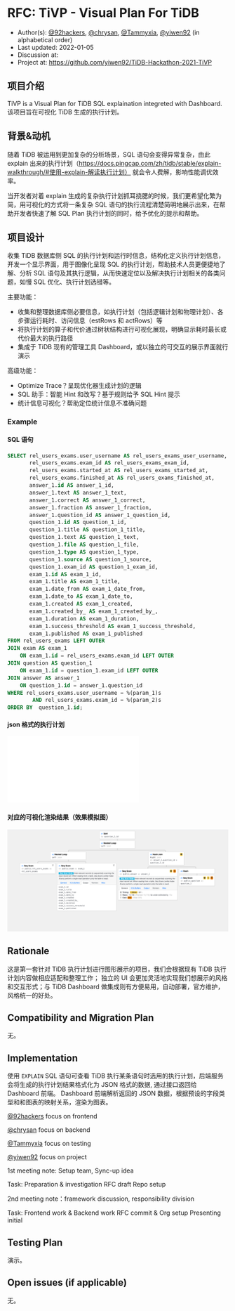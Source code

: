 <!--
This is a template for TiDB's change proposal process, documented [here](./README.md).
-->

# RFC: <!-- Title --> TiVP - Visual Plan For TiDB

- Author(s): [@92hackers](https://github.com/92hackers), [@chrysan](https://github.com/chrysan), [@Tammyxia](https://github.com/Tammyxia), [@yiwen92](https://github.com/yiwen92) (in alphabetical order)
- Last updated: 2022-01-05 <!-- Date -->
- Discussion at: <!-- https://github.com/pingcap/tidb/issues/XXX -->
- Project at: https://github.com/yiwen92/TiDB-Hackathon-2021-TiVP

## 项目介绍

<!--
A short summary of the proposal:
- What is the issue that the proposal aims to solve?
- What needs to be done in this proposal?
- What is the impact of this proposal?
-->

TiVP is a Visual Plan for TiDB SQL explaination integreted with Dashboard.
该项目旨在可视化 TiDB 生成的执行计划。

## 背景&动机

<!--
An introduction of the necessary background and the problem being solved by the proposed change:
- The drawback of the current feature and the corresponding use case
- The expected outcome of this proposal.
-->

随着 TiDB 被运用到更加复杂的分析场景，SQL 语句会变得异常复杂，由此 explain 出来的执行计划（https://docs.pingcap.com/zh/tidb/stable/explain-walkthrough/#使用-explain-解读执行计划） 就会令人费解，影响性能调优效率。

当开发者对着 explain 生成的复杂执行计划抓耳挠腮的时候，我们更希望化繁为简，用可视化的方式将一条复杂 SQL 语句的执行流程清楚简明地展示出来，在帮助开发者快速了解 SQL Plan 执行计划的同时，给予优化的提示和帮助。

## 项目设计

<!--
A precise statement of the proposed change:
- The new named concepts and a set of metrics to be collected in this proposal (if applicable)
- The overview of the design.
- How it works?
- What needs to be changed to implement this design?
- What may be positively influenced by the proposed change?
- What may be negatively impacted by the proposed change?
-->

收集 TiDB 数据库侧 SQL 的执行计划和运行时信息，结构化定义执行计划信息，开发一个显示界面，用于图像化呈现 SQL 的执行计划，帮助技术人员更便捷地了解、分析 SQL 语句及其执行逻辑，从而快速定位以及解决执行计划相关的各类问题，如慢 SQL 优化、执行计划选错等。

主要功能：
- 收集和整理数据库侧必要信息，如执行计划（包括逻辑计划和物理计划）、各步骤运行耗时、访问信息（estRows 和 actRows）等
- 将执行计划的算子和代价通过树状结构进行可视化展现，明确显示耗时最长或代价最大的执行路径
- 集成于 TiDB 现有的管理工具 Dashboard，或以独立的可交互的展示界面就行演示

高级功能：
- Optimize Trace？呈现优化器生成计划的逻辑
- SQL 助手：智能 Hint 和改写？基于规则给予 SQL Hint 提示
- 统计信息可视化？帮助定位统计信息不准确问题

### Example

#### SQL 语句

```sql
SELECT rel_users_exams.user_username AS rel_users_exams_user_username,
       rel_users_exams.exam_id AS rel_users_exams_exam_id,
       rel_users_exams.started_at AS rel_users_exams_started_at,
       rel_users_exams.finished_at AS rel_users_exams_finished_at,
       answer_1.id AS answer_1_id,
       answer_1.text AS answer_1_text,
       answer_1.correct AS answer_1_correct,
       answer_1.fraction AS answer_1_fraction,
       answer_1.question_id AS answer_1_question_id,
       question_1.id AS question_1_id,
       question_1.title AS question_1_title,
       question_1.text AS question_1_text,
       question_1.file AS question_1_file,
       question_1.type AS question_1_type,
       question_1.source AS question_1_source,
       question_1.exam_id AS question_1_exam_id,
       exam_1.id AS exam_1_id,
       exam_1.title AS exam_1_title,
       exam_1.date_from AS exam_1_date_from,
       exam_1.date_to AS exam_1_date_to,
       exam_1.created AS exam_1_created,
       exam_1.created_by_ AS exam_1_created_by_,
       exam_1.duration AS exam_1_duration,
       exam_1.success_threshold AS exam_1_success_threshold,
       exam_1.published AS exam_1_published
FROM rel_users_exams LEFT OUTER
JOIN exam AS exam_1
    ON exam_1.id = rel_users_exams.exam_id LEFT OUTER
JOIN question AS question_1
    ON exam_1.id = question_1.exam_id LEFT OUTER
JOIN answer AS answer_1
    ON question_1.id = answer_1.question_id
WHERE rel_users_exams.user_username = %(param_1)s
        AND rel_users_exams.exam_id = %(param_2)s
ORDER BY  question_1.id;
```
#### json 格式的执行计划

!['./execution-plan.json'](execution-plan.json)

#### 对应的可视化渲染结果（效果模拟图）

!['./execution-plan.png'](execution-plan.png)

## Rationale

<!--
A discussion of alternate approaches and the trade-offs, advantages, and disadvantages of the specified approach:
- How other systems solve the same issue?
- What other designs have been considered and what are their disadvantages?
- What is the advantage of this design compared with other designs?
- What is the disadvantage of this design?
- What is the impact of not doing this?
-->
这是第一套针对 TiDB 执行计划进行图形展示的项目，我们会根据现有 TiDB 执行计划内容做相应适配和整理工作；
独立的 UI 会更加灵活地实现我们想展示的风格和交互形式；与 TiDB Dashboard 做集成则有方便易用，自动部署，官方维护，风格统一的好处。


## Compatibility and Migration Plan

<!--
A discussion of the change with regard to the compatibility issues:
- Does this proposal make TiDB not compatible with the old versions?
- Does this proposal make TiDB not compatible with TiDB tools?
    + [BR](https://github.com/pingcap/br)
    + [DM](https://github.com/pingcap/dm)
    + [Dumpling](https://github.com/pingcap/dumpling)
    + [TiCDC](https://github.com/pingcap/ticdc)
    + [TiDB Binlog](https://github.com/pingcap/tidb-binlog)
    + [TiDB Lightning](https://github.com/pingcap/tidb-lightning)
- If the existing behavior will be changed, how will we phase out the older behavior?
- Does this proposal make TiDB more compatible with MySQL?
- What is the impact(if any) on the data migration:
    + from MySQL to TiDB
    + from TiDB to MySQL
    + from old TiDB cluster to new TiDB cluster
-->
无。

## Implementation

<!--
A detailed description for each step in the implementation:
- Does any former steps block this step?
- Who will do it?
- When to do it?
- How long it takes to accomplish it?
-->
使用 `EXPLAIN` SQL 语句可查看 TiDB 执行某条语句时选用的执行计划，后端服务会将生成的执行计划结果格式化为 JSON 格式的数据, 通过接口返回给 Dashboard 前端。
Dashboard 前端解析返回的 JSON 数据，根据预设的字段类型和和图表的映射关系，渲染为图表。

[@92hackers](https://github.com/92hackers) focus on frontend

[@chrysan](https://github.com/chrysan) focus on backend

[@Tammyxia](https://github.com/Tammyxia) focus on testing

[@yiwen92](https://github.com/yiwen92) focus on project

1st meeting note: Setup team, Sync-up idea

Task:
Preparation & investigation
RFC draft
Repo setup

2nd meeting note：framework discussion, responsibility division

Task:
Frontend work & Backend work
RFC commit & Org setup
Presenting initial


## Testing Plan

<!--
A brief description on how the implementation will be tested. Both integration test and unit test should consider the following things:
- How to ensure that the implementation works as expected?
- How will we know nothing broke?
-->
演示。

## Open issues (if applicable)

<!--
A discussion of issues relating to this proposal for which the author does not know the solution. This section may be omitted if there are none.
-->
无。
